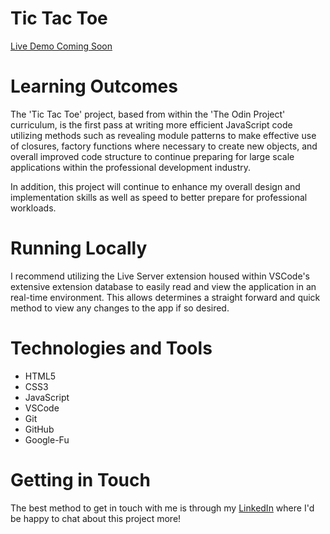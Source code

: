 # Tic Tac Toe #

[Live Demo Coming Soon]()

# Learning Outcomes #

The 'Tic Tac Toe' project, based from within the 'The Odin Project' curriculum, is the first pass at writing more efficient JavaScript code utilizing methods such as revealing module patterns to make effective use of closures, factory functions where necessary to create new objects, and overall improved code structure to continue preparing for large scale applications within the professional development industry.

In addition, this project will continue to enhance my overall design and implementation skills as well as speed to better prepare for professional workloads.

# Running Locally #

I recommend utilizing the Live Server extension housed within VSCode's extensive extension database to easily read and view the application in an real-time environment.  This allows determines a straight forward and quick method to view any changes to the app if so desired.

# Technologies and Tools #

* HTML5
* CSS3
* JavaScript
* VSCode
* Git
* GitHub
* Google-Fu

# Getting in Touch #

The best method to get in touch with me is through my [LinkedIn](https://www.linkedin.com/in/dallas-pataska/) where I'd be happy to chat about this project more!